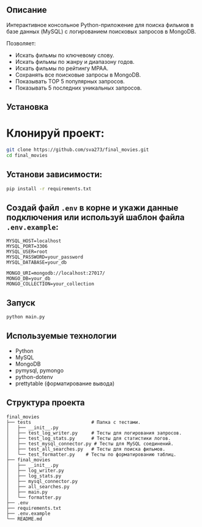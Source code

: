 ## Описание
Интерактивное консольное Python-приложение для поиска фильмов в базе данных (MySQL) с логированием поисковых 
запросов в MongoDB.

Позволяет:
- Искать фильмы по ключевому слову.
- Искать фильмы по жанру и диапазону годов.
- Искать фильмы по рейтингу MPAA.
- Сохранять все поисковые запросы в MongoDB.
- Показывать TОР 5 популярных запросов.
- Показывать 5 последних уникальных запросов.


##  Установка
# Клонируй проект:
```bash
git clone https://github.com/sva273/final_movies.git
cd final_movies
```

## Установи зависимости:
```bash
pip install -r requirements.txt
```

## Создай файл `.env` в корне и укажи данные подключения или используй шаблон файла `.env.example`:
```
MYSQL_HOST=localhost
MYSQL_PORT=3306
MYSQL_USER=root
MYSQL_PASSWORD=your_password
MYSQL_DATABASE=your_db

MONGO_URI=mongodb://localhost:27017/
MONGO_DB=your_db
MONGO_COLLECTION=your_collection
```

## Запуск
```bash
python main.py
```

##  Используемые технологии
- Python
- MySQL
- MongoDB
- pymysql, pymongo
- python-dotenv
- prettytable (форматирование вывода)

## Структура проекта
```
final_movies
├── tests                      # Папка с тестами.
│   ├── __init__.py 
│   ├── test_log_writer.py     # Тесты для логирования запросов.
│   ├── test_log_stats.py      # Тесты для статистики логов.
│   ├── test_mysql_connector.py # Тесты для MySQL соединений.
│   ├── test_all_searches.py   # Тесты для поиска фильмов.
│   └── test_formatter.py    # Тесты по форматированию таблиц.
├── final_movies              
│   ├── __init__.py 
│   ├── log_writer.py     
│   ├── log_stats.py      
│   ├── mysql_connector.py 
│   ├── all_searches.py  
│   ├── main.py    
│   └── formatter.py    
├── .env
├── requirements.txt
├── .env.example
└── README.md


